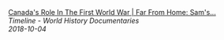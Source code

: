 <!--2024-07-21 00:18:13-->
<div class="yb">
  <a class="nodecor" href="/posts.html?istoriya/canadas_role_in_the_first_world_war_far_from_home_sams_army">
    <img class="preview" data-videoid="0s02ziiGB-k" src="https://i.ytimg.com/vi/0s02ziiGB-k/hqdefault.jpg" align="middle" alt="">
  </a>
  <div class="inlbl text">
    <a class="nodecor" href="/posts.html?istoriya/canadas_role_in_the_first_world_war_far_from_home_sams_army">Canada's Role In The First World War | Far From Home: Sam's...</a><br>
    <i class="smaller2">Timeline - World History Documentaries</i><br>
    <i class="smaller3">2018-10-04</i>
  </div>
</div>
